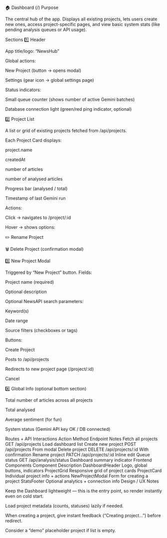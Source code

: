 🏠 Dashboard (/)
Purpose

The central hub of the app.
Displays all existing projects, lets users create new ones, access project-specific pages, and view basic system stats (like pending analysis queues or API usage).

Sections
1️⃣ Header

App title/logo: “NewsHub”

Global actions:

New Project (button → opens modal)

Settings (gear icon → global settings page)

Status indicators:

Small queue counter (shows number of active Gemini batches)

Database connection light (green/red ping indicator, optional)

2️⃣ Project List

A list or grid of existing projects fetched from /api/projects.

Each Project Card displays:

project.name

createdAt

number of articles

number of analysed articles

Progress bar (analysed / total)

Timestamp of last Gemini run

Actions:

Click → navigates to /project/:id

Hover → shows options:

✏️ Rename Project

🗑️ Delete Project (confirmation modal)

3️⃣ New Project Modal

Triggered by “New Project” button.
Fields:

Project name (required)

Optional description

Optional NewsAPI search parameters:

Keyword(s)

Date range

Source filters (checkboxes or tags)

Buttons:

Create Project

Posts to /api/projects

Redirects to new project page (/project/:id)

Cancel

4️⃣ Global Info (optional bottom section)

Total number of articles across all projects

Total analysed

Average sentiment (for fun)

System status (Gemini API key OK / DB connected)

Routes + API Interactions
Action	Method	Endpoint	Notes
Fetch all projects	GET	/api/projects	Load dashboard list
Create new project	POST	/api/projects	From modal
Delete project	DELETE	/api/projects/:id	With confirmation
Rename project	PATCH	/api/projects/:id	Inline edit
Queue status	GET	/api/analysis/status	Dashboard summary indicator
Frontend Components
Component	Description
DashboardHeader	Logo, global buttons, indicators
ProjectGrid	Responsive grid of project cards
ProjectCard	Individual project info + actions
NewProjectModal	Form for creating a project
StatsFooter	Optional analytics + connection info
Design / UX Notes

Keep the Dashboard lightweight — this is the entry point, so render instantly even on cold start.

Load project metadata (counts, statuses) lazily if needed.

When creating a project, give instant feedback (“Creating project…”) before redirect.

Consider a “demo” placeholder project if list is empty.